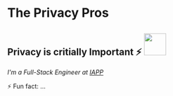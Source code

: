 # The Privacy Pros 
## Privacy is critially Important ⚡ <img src="https://media.giphy.com/media/12oufCB0MyZ1Go/giphy.gif" width="50">
<p><em>I'm a Full-Stack Engineer at <a href="https://iapp.org/">IAPP</a>
</em></p>
⚡ Fun fact: ...
<!--
<p align="center">
  <img src="https://media.giphy.com/media/WKdWA04KRn58A/giphy.gif">
</p>

⚡ Fun fact: ...

**nickcapp/nickcapp** is a ✨ _special_ ✨ repository because its `README.md` (this file) appears on your GitHub profile.

Here are some ideas to get you started:

- 🔭 I’m currently working on ...
- 🌱 I’m currently learning ...
- 👯 I’m looking to collaborate on ...
- 🤔 I’m looking for help with ...
- 💬 Ask me about ...
- 📫 How to reach me: ...
- 😄 Pronouns: ...
- ⚡ Fun fact: ...
-->
